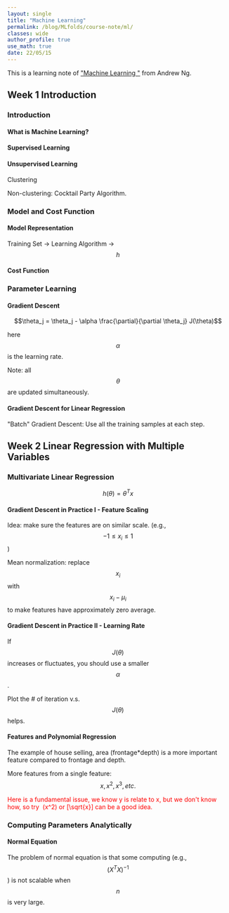 ```yaml
---
layout: single
title: "Machine Learning"
permalink: /blog/MLfolds/course-note/ml/
classes: wide
author_profile: true
use_math: true
date: 22/05/15
---
```


This is a learning note of ["Machine Learning "](https://www.coursera.org/learn/machine-learning) from Andrew Ng.

## Week 1 Introduction

### Introduction

#### What is Machine Learning?

#### Supervised Learning

#### Unsupervised Learning

Clustering

Non-clustering: Cocktail Party Algorithm.

### Model and Cost Function

#### Model Representation

Training Set -> Learning Algorithm -> $$h$$

#### Cost Function

### Parameter Learning

#### Gradient Descent

$$\theta_j = \theta_j - \alpha  \frac{\partial}{\partial \theta_j} J(\theta)$$ 

here $$\alpha$$ is the learning rate.

Note: all $$\theta$$ are updated simultaneously.

#### Gradient Descent for Linear Regression

"Batch" Gradient Descent: Use all the training samples at each step.

## Week 2 Linear Regression with Multiple Variables

### Multivariate Linear Regression

$$h(\theta)=\theta^Tx$$

#### Gradient Descent in Practice I - Feature Scaling

Idea: make sure the features are on similar scale. (e.g., $$-1\le x_i\le 1$$)

Mean normalization: replace $$x_i$$ with $$x_i-\mu_i$$ to make features have approximately zero average.

#### Gradient Descent in Practice II - Learning Rate

If $$J(\theta)$$ increases or fluctuates, you should use a smaller $$\alpha$$.

Plot the # of iteration v.s. $$J(\theta)$$ helps.

#### Features and Polynomial Regression

The example of house selling, area (frontage*depth) is a more important feature compared to frontage and depth.

More features from a single feature: $$x, x^2, x^3, etc.$$

<span style="color:Red">Here is a fundamental issue, we know y is relate to x, but we don't know how, so try  \(x^2\) or \[\sqrt{x}\] can be a good idea. </span> 

### Computing Parameters Analytically

#### Normal Equation

The problem of normal equation is that some computing (e.g., $$(X^TX)^{-1}$$) is not scalable when $$n$$ is very large.